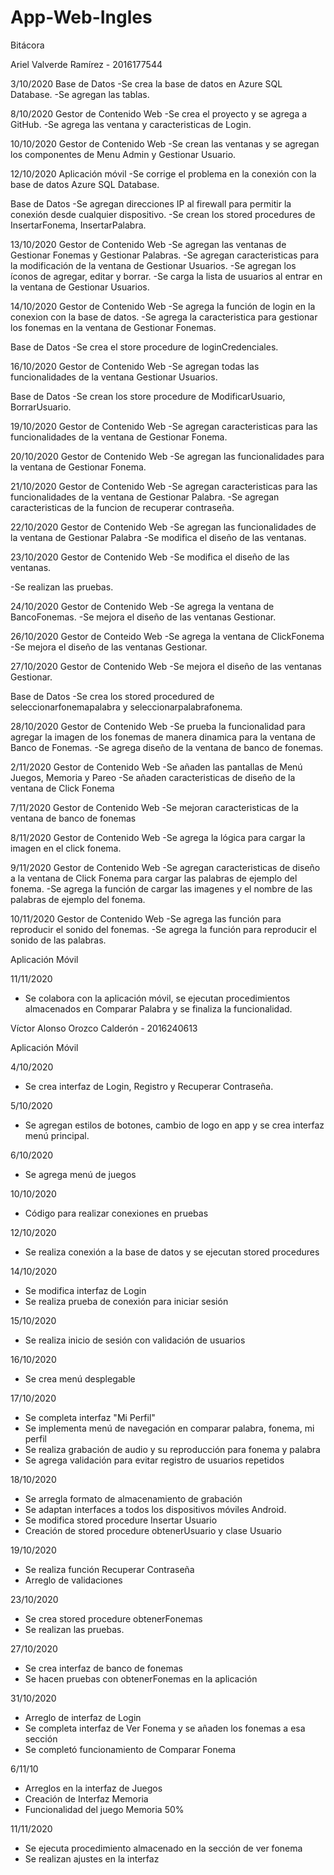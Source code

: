 # App-Web-Ingles

Bitácora

Ariel Valverde Ramírez - 2016177544

3/10/2020
Base de Datos
-Se crea la base de datos en Azure SQL Database.
-Se agregan las tablas.

8/10/2020
Gestor de Contenido Web
-Se crea el proyecto y se agrega a GitHub.
-Se agrega las ventana y caracteristicas de Login.

10/10/2020
Gestor de Contenido Web
-Se crean las ventanas y se agregan los componentes de Menu Admin y Gestionar Usuario.

12/10/2020
Aplicación móvil
-Se corrige el problema en la conexión con la base de datos Azure SQL Database.

Base de Datos
-Se agregan direcciones IP al firewall para permitir la conexión desde cualquier dispositivo.
-Se crean los stored procedures de InsertarFonema, InsertarPalabra.

13/10/2020
Gestor de Contenido Web
-Se agregan las ventanas de Gestionar Fonemas y Gestionar Palabras.
-Se agregan caracteristicas para la modificación de la ventana de Gestionar Usuarios.
-Se agregan los íconos de agregar, editar y borrar.
-Se carga la lista de usuarios al entrar en la ventana de Gestionar Usuarios.

14/10/2020
Gestor de Contenido Web
-Se agrega la función de login en la conexion con la base de datos.
-Se agrega la caracteristica para gestionar los fonemas en la ventana de Gestionar Fonemas.

Base de Datos
-Se crea el store procedure de loginCredenciales.

16/10/2020
Gestor de Contenido Web
-Se agregan todas las funcionalidades de la ventana Gestionar Usuarios.

Base de Datos
-Se crean los store procedure de ModificarUsuario, BorrarUsuario.

19/10/2020
Gestor de Contenido Web
-Se agregan caracteristicas para las funcionalidades de la ventana de Gestionar Fonema.

20/10/2020
Gestor de Contenido Web
-Se agregan las funcionalidades para la ventana de Gestionar Fonema.

21/10/2020
Gestor de Contenido Web
-Se agregan caracteristicas para las funcionalidades de la ventana de Gestionar Palabra.
-Se agregan caracteristicas de la funcion de recuperar contraseña.

22/10/2020
Gestor de Contenido Web
-Se agregan las funcionalidades de la ventana de Gestionar Palabra
-Se modifica el diseño de las ventanas.

23/10/2020
Gestor de Contenido Web
-Se modifica el diseño de las ventanas.

-Se realizan las pruebas.

24/10/2020
Gestor de Contenido Web
-Se agrega la ventana de BancoFonemas.
-Se mejora el diseño de las ventanas Gestionar.

26/10/2020
Gestor de Conteido Web
-Se agrega la ventana de ClickFonema
-Se mejora el diseño de las ventanas Gestionar.

27/10/2020
Gestor de Contenido Web
-Se mejora el diseño de las ventanas Gestionar.

Base de Datos
-Se crea los stored procedured de seleccionarfonemapalabra y seleccionarpalabrafonema.

28/10/2020
Gestor de Contenido Web
-Se prueba la funcionalidad para agregar la imagen de los fonemas de manera dinamica para la ventana de Banco de Fonemas.
-Se agrega diseño de la ventana de banco de fonemas.

2/11/2020
Gestor de Contenido Web
-Se añaden las pantallas de Menú Juegos, Memoria y Pareo
-Se añaden caracteristicas de diseño de la ventana de Click Fonema

7/11/2020
Gestor de Contenido Web
-Se mejoran caracteristicas de la ventana de banco de fonemas

8/11/2020
Gestor de Contenido Web
-Se agrega la lógica para cargar la imagen en el click fonema.

9/11/2020
Gestor de Contenido Web
-Se agregan caracteristicas de diseño a la ventana de Click Fonema para cargar las palabras de ejemplo del fonema.
-Se agrega la función de cargar las imagenes y el nombre de las palabras de ejemplo del fonema.

10/11/2020
Gestor de Contenido Web
-Se agrega las función para reproducir el sonido del fonemas.
-Se agrega la función para reproducir el sonido de las palabras.

Aplicación Móvil

11/11/2020
- Se colabora con la aplicación móvil, se ejecutan procedimientos almacenados en Comparar Palabra y se finaliza la funcionalidad.

Víctor Alonso Orozco Calderón - 2016240613

Aplicación Móvil

4/10/2020
- Se crea interfaz de Login, Registro y Recuperar Contraseña.

5/10/2020
- Se agregan estilos de botones, cambio de logo en app y se crea interfaz menú principal.

6/10/2020
- Se agrega menú de juegos

10/10/2020
- Código para realizar conexiones en pruebas

12/10/2020
- Se realiza conexión a la base de datos y se ejecutan stored procedures

14/10/2020
- Se modifica interfaz de Login
- Se realiza prueba de conexión para iniciar sesión

15/10/2020
- Se realiza inicio de sesión con validación de usuarios

16/10/2020
- Se crea menú desplegable

17/10/2020
- Se completa interfaz "Mi Perfil"
- Se implementa menú de navegación en comparar palabra, fonema, mi perfil
- Se realiza grabación de audio y su reproducción para fonema y palabra
- Se agrega validación para evitar registro de usuarios repetidos

18/10/2020
- Se arregla formato de almacenamiento de grabación
- Se adaptan interfaces a todos los dispositivos móviles Android.
- Se modifica stored procedure Insertar Usuario
- Creación de stored procedure obtenerUsuario y clase Usuario

19/10/2020
- Se realiza función Recuperar Contraseña
- Arreglo de validaciones

23/10/2020
- Se crea stored procedure obtenerFonemas
- Se realizan las pruebas.

27/10/2020
- Se crea interfaz de banco de fonemas
- Se hacen pruebas con obtenerFonemas en la aplicación

31/10/2020
- Arreglo de interfaz de Login
- Se completa interfaz de Ver Fonema y se añaden los fonemas a esa sección
- Se completó funcionamiento de Comparar Fonema

6/11/10
- Arreglos en la interfaz de Juegos
- Creación de Interfaz Memoria
- Funcionalidad del juego Memoria 50% 

11/11/2020
- Se ejecuta procedimiento almacenado en la sección de ver fonema
- Se realizan ajustes en la interfaz
